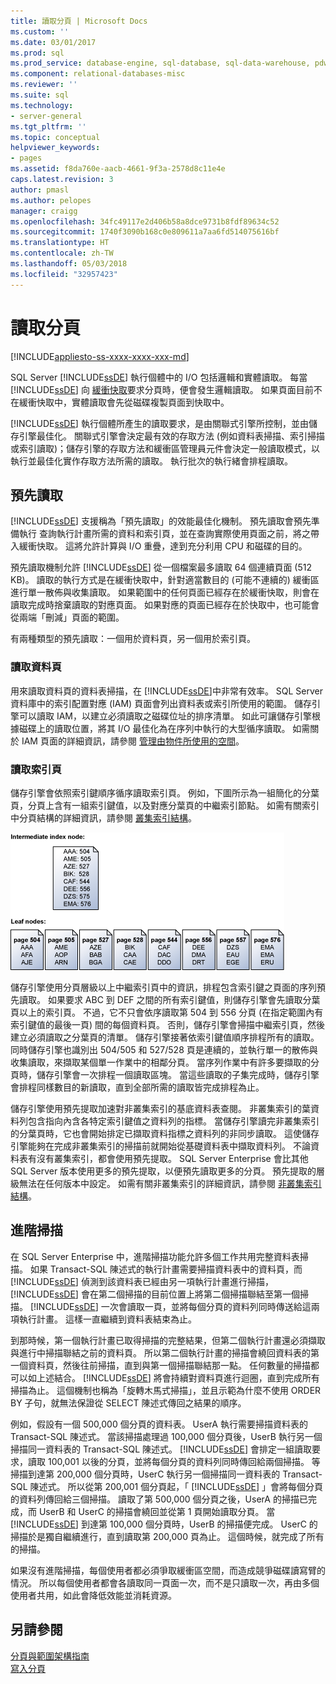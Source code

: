 ```yaml
---
title: 讀取分頁 | Microsoft Docs
ms.custom: ''
ms.date: 03/01/2017
ms.prod: sql
ms.prod_service: database-engine, sql-database, sql-data-warehouse, pdw
ms.component: relational-databases-misc
ms.reviewer: ''
ms.suite: sql
ms.technology:
- server-general
ms.tgt_pltfrm: ''
ms.topic: conceptual
helpviewer_keywords:
- pages
ms.assetid: f8da760e-aacb-4661-9f3a-2578d8c11e4e
caps.latest.revision: 3
author: pmasl
ms.author: pelopes
manager: craigg
ms.openlocfilehash: 34fc49117e2d406b58a8dce9731b8fdf89634c52
ms.sourcegitcommit: 1740f3090b168c0e809611a7aa6fd514075616bf
ms.translationtype: HT
ms.contentlocale: zh-TW
ms.lasthandoff: 05/03/2018
ms.locfileid: "32957423"
---
```

# <a name="reading-pages"></a>讀取分頁
[!INCLUDE[appliesto-ss-xxxx-xxxx-xxx-md](../includes/appliesto-ss-xxxx-xxxx-xxx-md.md)]

SQL Server [!INCLUDE[ssDE](../includes/ssde-md.md)] 執行個體中的 I/O 包括邏輯和實體讀取。 每當 [!INCLUDE[ssDE](../includes/ssde-md.md)] 向 [緩衝快取](../relational-databases/memory-management-architecture-guide.md)要求分頁時，便會發生邏輯讀取。 如果頁面目前不在緩衝快取中，實體讀取會先從磁碟複製頁面到快取中。

[!INCLUDE[ssDE](../includes/ssde-md.md)] 執行個體所產生的讀取要求，是由關聯式引擎所控制，並由儲存引擎最佳化。 關聯式引擎會決定最有效的存取方法 (例如資料表掃描、索引掃描或索引讀取)；儲存引擎的存取方法和緩衝區管理員元件會決定一般讀取模式，以執行並最佳化實作存取方法所需的讀取。 執行批次的執行緒會排程讀取。

## <a name="read-ahead"></a>預先讀取
[!INCLUDE[ssDE](../includes/ssde-md.md)] 支援稱為「預先讀取」的效能最佳化機制。 預先讀取會預先準備執行 查詢執行計畫所需的資料和索引頁，並在查詢實際使用頁面之前，將之帶入緩衝快取。 這將允許計算與 I/O 重疊，達到充分利用 CPU 和磁碟的目的。 

預先讀取機制允許 [!INCLUDE[ssDE](../includes/ssde-md.md)] 從一個檔案最多讀取 64 個連續頁面 (512 KB)。 讀取的執行方式是在緩衝快取中，針對適當數目的 (可能不連續的) 緩衝區進行單一散佈與收集讀取。 如果範圍中的任何頁面已經存在於緩衝快取，則會在讀取完成時捨棄讀取的對應頁面。 如果對應的頁面已經存在於快取中，也可能會從兩端「刪減」頁面的範圍。

有兩種類型的預先讀取：一個用於資料頁，另一個用於索引頁。

### <a name="reading-data-pages"></a>讀取資料頁
用來讀取資料頁的資料表掃描，在 [!INCLUDE[ssDE](../includes/ssde-md.md)]中非常有效率。 SQL Server 資料庫中的索引配置對應 (IAM) 頁面會列出資料表或索引所使用的範圍。 儲存引擎可以讀取 IAM，以建立必須讀取之磁碟位址的排序清單。 如此可讓儲存引擎根據磁碟上的讀取位置，將其 I/O 最佳化為在序列中執行的大型循序讀取。 如需關於 IAM 頁面的詳細資訊，請參閱 [管理由物件所使用的空間](../relational-databases/pages-and-extents-architecture-guide.md)。

### <a name="reading-index-pages"></a>讀取索引頁
儲存引擎會依照索引鍵順序循序讀取索引頁。 例如，下圖所示為一組簡化的分葉頁，分頁上含有一組索引鍵值，以及對應分葉頁的中繼索引節點。 如需有關索引中分頁結構的詳細資訊，請參閱 [叢集索引結構](../relational-databases/pages-and-extents-architecture-guide.md)。

![Reading_Pages](../relational-databases/media/reading-pages.gif)

儲存引擎使用分頁層級以上中繼索引頁中的資訊，排程包含索引鍵之頁面的序列預先讀取。 如果要求 ABC 到 DEF 之間的所有索引鍵值，則儲存引擎會先讀取分葉頁以上的索引頁。 不過，它不只會依序讀取第 504 到 556 分頁 (在指定範圍內有索引鍵值的最後一頁) 間的每個資料頁。 否則，儲存引擎會掃描中繼索引頁，然後建立必須讀取之分葉頁的清單。 儲存引擎接著依索引鍵值順序排程所有的讀取。 同時儲存引擎也識別出 504/505 和 527/528 頁是連續的，並執行單一的散佈與收集讀取，來擷取某個單一作業中的相鄰分頁。 當序列作業中有許多要擷取的分頁時，儲存引擎會一次排程一個讀取區塊。 當這些讀取的子集完成時，儲存引擎會排程同樣數目的新讀取，直到全部所需的讀取皆完成排程為止。

儲存引擎使用預先提取加速對非叢集索引的基底資料表查閱。 非叢集索引的葉資料列包含指向內含各特定索引鍵值之資料列的指標。 當儲存引擎讀完非叢集索引的分葉頁時，它也會開始排定已擷取資料指標之資料列的非同步讀取。 這使儲存引擎能夠在完成非叢集索引的掃描前就開始從基礎資料表中擷取資料列。 不論資料表有沒有叢集索引，都會使用預先提取。 SQL Server Enterprise 會比其他 SQL Server 版本使用更多的預先提取，以便預先讀取更多的分頁。 預先提取的層級無法在任何版本中設定。 如需有關非叢集索引的詳細資訊，請參閱 [非叢集索引結構](../relational-databases/pages-and-extents-architecture-guide.md)。

## <a name="advanced-scanning"></a>進階掃描
在 SQL Server Enterprise 中，進階掃描功能允許多個工作共用完整資料表掃描。 如果 Transact-SQL 陳述式的執行計畫需要掃描資料表中的資料頁，而 [!INCLUDE[ssDE](../includes/ssde-md.md)] 偵測到該資料表已經由另一項執行計畫進行掃描， [!INCLUDE[ssDE](../includes/ssde-md.md)] 會在第二個掃描的目前位置上將第二個掃描聯結至第一個掃描。 [!INCLUDE[ssDE](../includes/ssde-md.md)] 一次會讀取一頁，並將每個分頁的資料列同時傳送給這兩項執行計畫。 這樣一直繼續到資料表結束為止。 

到那時候，第一個執行計畫已取得掃描的完整結果，但第二個執行計畫還必須擷取與進行中掃描聯結之前的資料頁。 所以第二個執行計畫的掃描會繞回資料表的第一個資料頁，然後往前掃描，直到與第一個掃描聯結那一點。 任何數量的掃描都可以如上述結合。 [!INCLUDE[ssDE](../includes/ssde-md.md)] 將會持續對資料頁進行迴圈，直到完成所有掃描為止。 這個機制也稱為「旋轉木馬式掃描」，並且示範為什麼不使用 ORDER BY 子句，就無法保證從 SELECT 陳述式傳回之結果的順序。 

例如，假設有一個 500,000 個分頁的資料表。 UserA 執行需要掃描資料表的 Transact-SQL 陳述式。 當該掃描處理過 100,000 個分頁後，UserB 執行另一個掃描同一資料表的 Transact-SQL 陳述式。 [!INCLUDE[ssDE](../includes/ssde-md.md)] 會排定一組讀取要求，讀取 100,001 以後的分頁，並將每個分頁的資料列同時傳回給兩個掃描。 等掃描到達第 200,000 個分頁時，UserC 執行另一個掃描同一資料表的 Transact-SQL 陳述式。 所以從第 200,001 個分頁起，「 [!INCLUDE[ssDE](../includes/ssde-md.md)] 」會將每個分頁的資料列傳回給三個掃描。 讀取了第 500,000 個分頁之後，UserA 的掃描已完成，而 UserB 和 UserC 的掃描會繞回並從第 1 頁開始讀取分頁。 當 [!INCLUDE[ssDE](../includes/ssde-md.md)] 到達第 100,000 個分頁時，UserB 的掃描便完成。 UserC 的掃描於是獨自繼續進行，直到讀取第 200,000 頁為止。 這個時候，就完成了所有的掃描。 

如果沒有進階掃描，每個使用者都必須爭取緩衝區空間，而造成競爭磁碟讀寫臂的情況。 所以每個使用者都會各讀取同一頁面一次，而不是只讀取一次，再由多個使用者共用，如此會降低效能並消耗資源。

## <a name="see-also"></a>另請參閱
[分頁與範圍架構指南](../relational-databases/pages-and-extents-architecture-guide.md)   
 [寫入分頁](../relational-databases/writing-pages.md)
